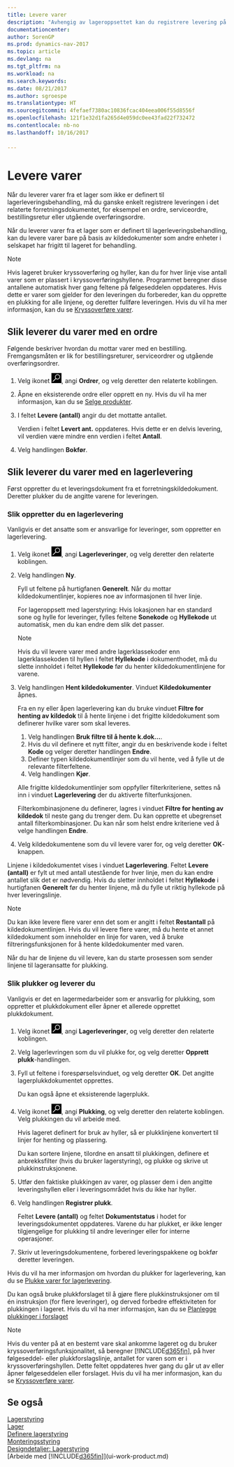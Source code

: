 ```yaml
---
title: Levere varer
description: "Avhengig av lageroppsettet kan du registrere levering på det tilknyttede utgående forretningsdokumentet direkte, for eksempel en ordre, eller du kan bruke lagerleveringsdokumenter som respekterer en arbeidsflyt og er integrert med ulike lageraktiviteter."
documentationcenter: 
author: SorenGP
ms.prod: dynamics-nav-2017
ms.topic: article
ms.devlang: na
ms.tgt_pltfrm: na
ms.workload: na
ms.search.keywords: 
ms.date: 08/21/2017
ms.author: sgroespe
ms.translationtype: HT
ms.sourcegitcommit: 4fefaef7380ac10836fcac404eea006f55d8556f
ms.openlocfilehash: 121f1e32d1fa265d4e059dc0ee43fad22f732472
ms.contentlocale: nb-no
ms.lasthandoff: 10/16/2017

---
```

# <a name="how-to-ship-items"></a>Levere varer
Når du leverer varer fra et lager som ikke er definert til lagerleveringsbehandling, må du ganske enkelt registrere leveringen i det relaterte forretningsdokumentet, for eksempel en ordre, serviceordre, bestillingsretur eller utgående overføringsordre.

Når du leverer varer fra et lager som er definert til lagerleveringsbehandling, kan du levere varer bare på basis av kildedokumenter som andre enheter i selskapet har frigitt til lageret for behandling.

> [!NOTE]
> Hvis lageret bruker kryssoverføring og hyller, kan du for hver linje vise antall varer som er plassert i kryssoverføringshyllene. Programmet beregner disse antallene automatisk hver gang feltene på følgeseddelen oppdateres. Hvis dette er varer som gjelder for den leveringen du forbereder, kan du opprette en plukking for alle linjene, og deretter fullføre leveringen. Hvis du vil ha mer informasjon, kan du se [Kryssoverføre varer](warehouse-how-to-cross-dock-items.md).

## <a name="to-ship-items-with-a-sales-order"></a>Slik leverer du varer med en ordre
Følgende beskriver hvordan du mottar varer med en bestilling. Fremgangsmåten er lik for bestillingsreturer, serviceordrer og utgående overføringsordrer.  
1. Velg ikonet ![Søk etter side eller rapport](media/ui-search/search_small.png "Søk etter side eller rapport"), angi **Ordrer**, og velg deretter den relaterte koblingen.
2. Åpne en eksisterende ordre eller opprett en ny. Hvis du vil ha mer informasjon, kan du se [Selge produkter](sales-how-sell-products.md).
3. I feltet **Levere (antall)** angir du det mottatte antallet.

    Verdien i feltet **Levert ant.** oppdateres. Hvis dette er en delvis levering, vil verdien være mindre enn verdien i feltet **Antall**.
4. Velg handlingen **Bokfør**.

## <a name="to-ship-items-with-a-warehouse-shipment"></a>Slik leverer du varer med en lagerlevering
Først oppretter du et leveringsdokument fra et forretningskildedokument. Deretter plukker du de angitte varene for leveringen.

### <a name="to-create-a-warehouse-shipment"></a>Slik oppretter du en lagerlevering
Vanligvis er det ansatte som er ansvarlige for leveringer, som oppretter en lagerlevering.
1.  Velg ikonet ![Søk etter side eller rapport](media/ui-search/search_small.png "Søk etter side eller rapport"), angi **Lagerleveringer**, og velg deretter den relaterte koblingen.  
2.  Velg handlingen **Ny**.  

    Fyll ut feltene på hurtigfanen **Generelt**. Når du mottar kildedokumentlinjer, kopieres noe av informasjonen til hver linje.  

    For lageroppsett med lagerstyring: Hvis lokasjonen har en standard sone og hylle for leveringer, fylles feltene **Sonekode** og **Hyllekode** ut automatisk, men du kan endre dem slik det passer.  

    > [!NOTE]  
    >  Hvis du vil levere varer med andre lagerklassekoder enn lagerklassekoden til hyllen i feltet **Hyllekode** i dokumenthodet, må du slette innholdet i feltet **Hyllekode** før du henter kildedokumentlinjene for varene.  
3.  Velg handlingen **Hent kildedokumenter**. Vinduet **Kildedokumenter** åpnes.

    Fra en ny eller åpen lagerlevering kan du bruke vinduet **Filtre for henting av kildedok** til å hente linjene i det frigitte kildedokument som definerer hvilke varer som skal leveres.

    1. Velg handlingen **Bruk filtre til å hente k.dok...**.  
    2. Hvis du vil definere et nytt filter, angir du en beskrivende kode i feltet **Kode** og velger deretter handlingen **Endre**.  
    3. Definer typen kildedokumentlinjer som du vil hente, ved å fylle ut de relevante filterfeltene.  
    4. Velg handlingen **Kjør**.  

    Alle frigitte kildedokumentlinjer som oppfyller filterkriteriene, settes nå inn i vinduet **Lagerlevering** der du aktiverte filterfunksjonen.  

    Filterkombinasjonene du definerer, lagres i vinduet **Filtre for henting av kildedok** til neste gang du trenger dem. Du kan opprette et ubegrenset antall filterkombinasjoner. Du kan når som helst endre kriteriene ved å velge handlingen **Endre**.

4.  Velg kildedokumentene som du vil levere varer for, og velg deretter **OK**-knappen.  

Linjene i kildedokumentet vises i vinduet **Lagerlevering**. Feltet **Levere (antall)** er fylt ut med antall utestående for hver linje, men du kan endre antallet slik det er nødvendig. Hvis du sletter innholdet i feltet **Hyllekode** i hurtigfanen **Generelt** før du henter linjene, må du fylle ut riktig hyllekode på hver leveringslinje.  

> [!NOTE]  
>  Du kan ikke levere flere varer enn det som er angitt i feltet **Restantall** på kildedokumentlinjen. Hvis du vil levere flere varer, må du hente et annet kildedokument som inneholder en linje for varen, ved å bruke filtreringsfunksjonen for å hente kildedokumenter med varen.  

Når du har de linjene du vil levere, kan du starte prosessen som sender linjene til lageransatte for plukking.

### <a name="to-pick-and-ship"></a>Slik plukker og leverer du
Vanligvis er det en lagermedarbeider som er ansvarlig for plukking, som oppretter et plukkdokument eller åpner et allerede opprettet plukkdokument.
1. Velg ikonet ![Søk etter side eller rapport](media/ui-search/search_small.png "Søk etter side eller rapport"), angi **Lagerleveringer**, og velg deretter den relaterte koblingen.
2. Velg lagerlevringen som du vil plukke for, og velg deretter **Opprett plukk**-handlingen.
3. Fyll ut feltene i forespørselsvinduet, og velg deretter **OK**. Det angitte lagerplukkdokumentet opprettes.

    Du kan også åpne et eksisterende lagerplukk.
4. Velg ikonet ![Søk etter side eller rapport](media/ui-search/search_small.png "Søk etter side eller rapport"), angi **Plukking**, og velg deretter den relaterte koblingen. Velg plukkingen du vil arbeide med.

    Hvis lageret definert for bruk av hyller, så er plukklinjene konvertert til linjer for henting og plassering.

    Du kan sortere linjene, tilordne en ansatt til plukkingen, definere et anbrekksfilter (hvis du bruker lagerstyring), og plukke og skrive ut plukkinstruksjonene.

5. Utfør den faktiske plukkingen av varer, og plasser dem i den angitte leveringshyllen eller i leveringsområdet hvis du ikke har hyller.
6. Velg handlingen **Registrer plukk**.

    Feltet **Levere (antall)** og feltet **Dokumentstatus** i hodet for leveringsdokumentet oppdateres. Varene du har plukket, er ikke lenger tilgjengelige for plukking til andre leveringer eller for interne operasjoner.
7. Skriv ut leveringsdokumentene, forbered leveringspakkene og bokfør deretter leveringen.

Hvis du vil ha mer informasjon om hvordan du plukker for lagerlevering, kan du se [Plukke varer for lagerlevering](warehouse-how-to-pick-items-for-warehouse-shipment.md).

Du kan også bruke plukkforslaget til å gjøre flere plukkinstruksjoner om til én instruksjon (for flere leveringer), og derved forbedre effektiviteten for plukkingen i lageret. Hvis du vil ha mer informasjon, kan du se [Planlegge plukkinger i forslaget](warehouse-how-to-plan-picks-in-worksheets.md)

> [!NOTE]
> Hvis du venter på at en bestemt vare skal ankomme lageret og du bruker kryssoverføringsfunksjonalitet, så beregner [!INCLUDE[d365fin](includes/d365fin_md.md)], på hver følgeseddel- eller plukkforslagslinje, antallet for varen som er i kryssoverføringshyllen. Dette feltet oppdateres hver gang du går ut av eller åpner følgeseddelen eller forslaget. Hvis du vil ha mer informasjon, kan du se [Kryssoverføre varer](warehouse-how-to-cross-dock-items.md).

## <a name="see-also"></a>Se også  
[Lagerstyring](warehouse-manage-warehouse.md)  
[Lager](inventory-manage-inventory.md)  
[Definere lagerstyring](warehouse-setup-warehouse.md)     
[Monteringsstyring](assembly-assemble-items.md)    
[Designdetaljer: Lagerstyring](design-details-warehouse-management.md)  
[Arbeide med [!INCLUDE[d365fin](includes/d365fin_md.md)]](ui-work-product.md)


